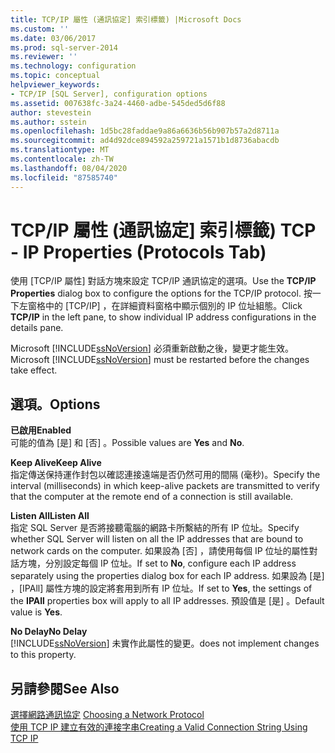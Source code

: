 ```yaml
---
title: TCP/IP 屬性 (通訊協定] 索引標籤) |Microsoft Docs
ms.custom: ''
ms.date: 03/06/2017
ms.prod: sql-server-2014
ms.reviewer: ''
ms.technology: configuration
ms.topic: conceptual
helpviewer_keywords:
- TCP/IP [SQL Server], configuration options
ms.assetid: 007638fc-3a24-4460-adbe-545ded5d6f88
author: stevestein
ms.author: sstein
ms.openlocfilehash: 1d5bc28faddae9a86a6636b56b907b57a2d8711a
ms.sourcegitcommit: ad4d92dce894592a259721a1571b1d8736abacdb
ms.translationtype: MT
ms.contentlocale: zh-TW
ms.lasthandoff: 08/04/2020
ms.locfileid: "87585740"
---
```

# <a name="tcp---ip-properties-protocols-tab"></a><span data-ttu-id="6ca71-102">TCP/IP 屬性 (通訊協定] 索引標籤) </span><span class="sxs-lookup"><span data-stu-id="6ca71-102">TCP - IP Properties (Protocols Tab)</span></span>
  <span data-ttu-id="6ca71-103">使用 [TCP/IP 屬性]  對話方塊來設定 TCP/IP 通訊協定的選項。</span><span class="sxs-lookup"><span data-stu-id="6ca71-103">Use the **TCP/IP Properties** dialog box to configure the options for the TCP/IP protocol.</span></span> <span data-ttu-id="6ca71-104">按一下左窗格中的 [TCP/IP]  ，在詳細資料窗格中顯示個別的 IP 位址組態。</span><span class="sxs-lookup"><span data-stu-id="6ca71-104">Click **TCP/IP** in the left pane, to show individual IP address configurations in the details pane.</span></span>  
  
 <span data-ttu-id="6ca71-105">Microsoft [!INCLUDE[ssNoVersion](../../includes/ssnoversion-md.md)] 必須重新啟動之後，變更才能生效。</span><span class="sxs-lookup"><span data-stu-id="6ca71-105">Microsoft [!INCLUDE[ssNoVersion](../../includes/ssnoversion-md.md)] must be restarted before the changes take effect.</span></span>  
  
## <a name="options"></a><span data-ttu-id="6ca71-106">選項。</span><span class="sxs-lookup"><span data-stu-id="6ca71-106">Options</span></span>  
 <span data-ttu-id="6ca71-107">**已啟用**</span><span class="sxs-lookup"><span data-stu-id="6ca71-107">**Enabled**</span></span>  
 <span data-ttu-id="6ca71-108">可能的值為 [是]  和 [否]  。</span><span class="sxs-lookup"><span data-stu-id="6ca71-108">Possible values are **Yes** and **No**.</span></span>  
  
 <span data-ttu-id="6ca71-109">**Keep Alive**</span><span class="sxs-lookup"><span data-stu-id="6ca71-109">**Keep Alive**</span></span>  
 <span data-ttu-id="6ca71-110">指定傳送保持運作封包以確認連接遠端是否仍然可用的間隔 (毫秒)。</span><span class="sxs-lookup"><span data-stu-id="6ca71-110">Specify the interval (milliseconds) in which keep-alive packets are transmitted to verify that the computer at the remote end of a connection is still available.</span></span>  
  
 <span data-ttu-id="6ca71-111">**Listen All**</span><span class="sxs-lookup"><span data-stu-id="6ca71-111">**Listen All**</span></span>  
 <span data-ttu-id="6ca71-112">指定 SQL Server 是否將接聽電腦的網路卡所繫結的所有 IP 位址。</span><span class="sxs-lookup"><span data-stu-id="6ca71-112">Specify whether SQL Server will listen on all the IP addresses that are bound to network cards on the computer.</span></span> <span data-ttu-id="6ca71-113">如果設為 [否]  ，請使用每個 IP 位址的屬性對話方塊，分別設定每個 IP 位址。</span><span class="sxs-lookup"><span data-stu-id="6ca71-113">If set to **No**, configure each IP address separately using the properties dialog box for each IP address.</span></span> <span data-ttu-id="6ca71-114">如果設為 [是]  ，[IPAll]  屬性方塊的設定將套用到所有 IP 位址。</span><span class="sxs-lookup"><span data-stu-id="6ca71-114">If set to **Yes**, the settings of the **IPAll** properties box will apply to all IP addresses.</span></span> <span data-ttu-id="6ca71-115">預設值是 [是]  。</span><span class="sxs-lookup"><span data-stu-id="6ca71-115">Default value is **Yes**.</span></span>  
  
 <span data-ttu-id="6ca71-116">**No Delay**</span><span class="sxs-lookup"><span data-stu-id="6ca71-116">**No Delay**</span></span>  
 [!INCLUDE[ssNoVersion](../../includes/ssnoversion-md.md)] <span data-ttu-id="6ca71-117">未實作此屬性的變更。</span><span class="sxs-lookup"><span data-stu-id="6ca71-117">does not implement changes to this property.</span></span>  
  
## <a name="see-also"></a><span data-ttu-id="6ca71-118">另請參閱</span><span class="sxs-lookup"><span data-stu-id="6ca71-118">See Also</span></span>  
 <span data-ttu-id="6ca71-119">[選擇網路通訊協定](../../../2014/tools/configuration-manager/choosing-a-network-protocol.md) </span><span class="sxs-lookup"><span data-stu-id="6ca71-119">[Choosing a Network Protocol](../../../2014/tools/configuration-manager/choosing-a-network-protocol.md) </span></span>  
 [<span data-ttu-id="6ca71-120">使用 TCP IP 建立有效的連接字串</span><span class="sxs-lookup"><span data-stu-id="6ca71-120">Creating a Valid Connection String Using TCP IP</span></span>](../../../2014/tools/configuration-manager/creating-a-valid-connection-string-using-tcp-ip.md)  
  
  
